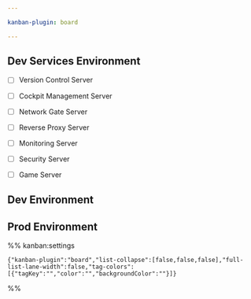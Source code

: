 ```yaml
---

kanban-plugin: board

---
```


## Dev Services Environment

- [ ] Version Control Server
- [ ] Cockpit Management Server
- [ ] Network Gate Server
- [ ] Reverse Proxy Server
- [ ] Monitoring Server
- [ ] Security Server
- [ ] Game Server


## Dev Environment



## Prod Environment





%% kanban:settings
```
{"kanban-plugin":"board","list-collapse":[false,false,false],"full-list-lane-width":false,"tag-colors":[{"tagKey":"","color":"","backgroundColor":""}]}
```
%%